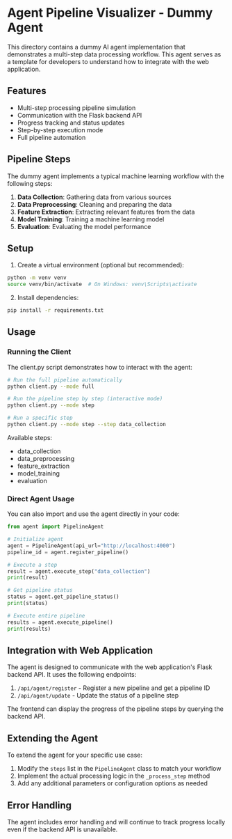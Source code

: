 # Agent Pipeline Visualizer - Dummy Agent

This directory contains a dummy AI agent implementation that demonstrates a multi-step data processing workflow. This agent serves as a template for developers to understand how to integrate with the web application.

## Features

- Multi-step processing pipeline simulation
- Communication with the Flask backend API
- Progress tracking and status updates
- Step-by-step execution mode
- Full pipeline automation

## Pipeline Steps

The dummy agent implements a typical machine learning workflow with the following steps:

1. **Data Collection**: Gathering data from various sources
2. **Data Preprocessing**: Cleaning and preparing the data
3. **Feature Extraction**: Extracting relevant features from the data
4. **Model Training**: Training a machine learning model
5. **Evaluation**: Evaluating the model performance

## Setup

1. Create a virtual environment (optional but recommended):

```bash
python -m venv venv
source venv/bin/activate  # On Windows: venv\Scripts\activate
```

2. Install dependencies:

```bash
pip install -r requirements.txt
```

## Usage

### Running the Client

The client.py script demonstrates how to interact with the agent:

```bash
# Run the full pipeline automatically
python client.py --mode full

# Run the pipeline step by step (interactive mode)
python client.py --mode step

# Run a specific step
python client.py --mode step --step data_collection
```

Available steps:

- data_collection
- data_preprocessing
- feature_extraction
- model_training
- evaluation

### Direct Agent Usage

You can also import and use the agent directly in your code:

```python
from agent import PipelineAgent

# Initialize agent
agent = PipelineAgent(api_url="http://localhost:4000")
pipeline_id = agent.register_pipeline()

# Execute a step
result = agent.execute_step("data_collection")
print(result)

# Get pipeline status
status = agent.get_pipeline_status()
print(status)

# Execute entire pipeline
results = agent.execute_pipeline()
print(results)
```

## Integration with Web Application

The agent is designed to communicate with the web application's Flask backend API. It uses the following endpoints:

1. `/api/agent/register` - Register a new pipeline and get a pipeline ID
2. `/api/agent/update` - Update the status of a pipeline step

The frontend can display the progress of the pipeline steps by querying the backend API.

## Extending the Agent

To extend the agent for your specific use case:

1. Modify the `steps` list in the `PipelineAgent` class to match your workflow
2. Implement the actual processing logic in the `_process_step` method
3. Add any additional parameters or configuration options as needed

## Error Handling

The agent includes error handling and will continue to track progress locally even if the backend API is unavailable.
